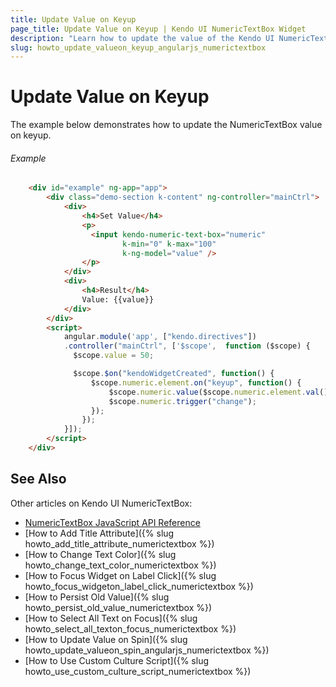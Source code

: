```yaml
---
title: Update Value on Keyup
page_title: Update Value on Keyup | Kendo UI NumericTextBox Widget
description: "Learn how to update the value of the Kendo UI NumericTextBox widget on keyup in AngularJS."
slug: howto_update_valueon_keyup_angularjs_numerictextbox
---
```


# Update Value on Keyup

The example below demonstrates how to update the NumericTextBox value on keyup.

###### Example

```html
    <div id="example" ng-app="app">
        <div class="demo-section k-content" ng-controller="mainCtrl">
            <div>
                <h4>Set Value</h4>
                <p>
                  <input kendo-numeric-text-box="numeric"
                         k-min="0" k-max="100"
                         k-ng-model="value" />
                </p>
            </div>
            <div>
                <h4>Result</h4>
                Value: {{value}}
            </div>
        </div>
        <script>
            angular.module('app', ["kendo.directives"])
            .controller("mainCtrl", ['$scope',  function ($scope) {
              $scope.value = 50;

              $scope.$on("kendoWidgetCreated", function() {
                  $scope.numeric.element.on("keyup", function() {
                      $scope.numeric.value($scope.numeric.element.val());
                      $scope.numeric.trigger("change");
                  });
                });
            }]);
        </script>
    </div>
```

## See Also

Other articles on Kendo UI NumericTextBox:

* [NumericTextBox JavaScript API Reference](/api/javascript/ui/numerictextbox)
* [How to Add Title Attribute]({% slug howto_add_title_attribute_numerictextbox %})
* [How to Change Text Color]({% slug howto_change_text_color_numerictextbox %})
* [How to Focus Widget on Label Click]({% slug howto_focus_widgeton_label_click_numerictextbox %})
* [How to Persist Old Value]({% slug howto_persist_old_value_numerictextbox %})
* [How to Select All Text on Focus]({% slug howto_select_all_texton_focus_numerictextbox %})
* [How to Update Value on Spin]({% slug howto_update_valueon_spin_angularjs_numerictextbox %})
* [How to Use Custom Culture Script]({% slug howto_use_custom_culture_script_numerictextbox %})
